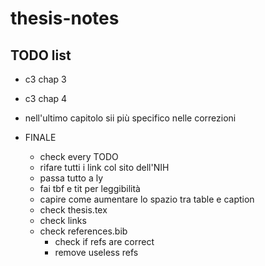 # thesis-notes

## TODO list

- c3 chap 3
- c3 chap 4
- nell'ultimo capitolo sii più specifico nelle correzioni

- FINALE
    - check every TODO
    - rifare tutti i link col sito dell'NIH
    - passa tutto a ly
    - fai tbf e tit per leggibilità
    - capire come aumentare lo spazio tra table e caption
    - check thesis.tex
    - check links
    - check references.bib
        - check if refs are correct
        - remove useless refs

